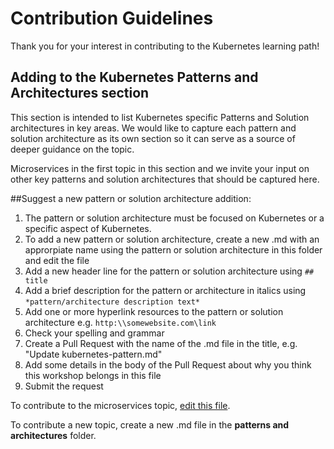# Contribution Guidelines

Thank you for your interest in contributing to the Kubernetes learning path!

## Adding to the Kubernetes Patterns and Architectures section

This section is intended to list Kubernetes specific Patterns and Solution architectures in key areas. We would like to capture each pattern and solution architecture as its own section so it can serve as a source of deeper guidance on the topic. 

Microservices in the first topic in this section and we invite your input on other key patterns and solution architectures that should be captured here. 

##Suggest a new pattern or solution architecture addition:
1. The pattern or solution architecture must be focused on Kubernetes or a specific aspect of Kubernetes.
2. To add a new pattern or solution architecture, create a new .md with an approrpiate name using the pattern or solution architecture in this folder and edit the file
3. Add a new header line for the pattern or solution architecture using `##  title` 
4. Add a brief description for the pattern or architecture in italics using `*pattern/architecture description text*`
5. Add one or more hyperlink resources to the pattern or solution architecture e.g. `http:\\somewebsite.com\link`
6. Check your spelling and grammar
7. Create a Pull Request with the name of the .md file in the title, e.g. "Update kubernetes-pattern.md"
8. Add some details in the body of the Pull Request about why you think this workshop belongs in this file
9. Submit the request

To contribute to the microservices topic, [edit this file](microservices.md). 

To contribute a new topic, create a new .md file in the **patterns and architectures** folder. 
